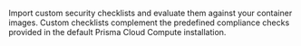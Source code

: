Import custom security checklists and evaluate them against your container images.
Custom checklists complement the predefined compliance checks provided in the default Prisma Cloud Compute installation.
